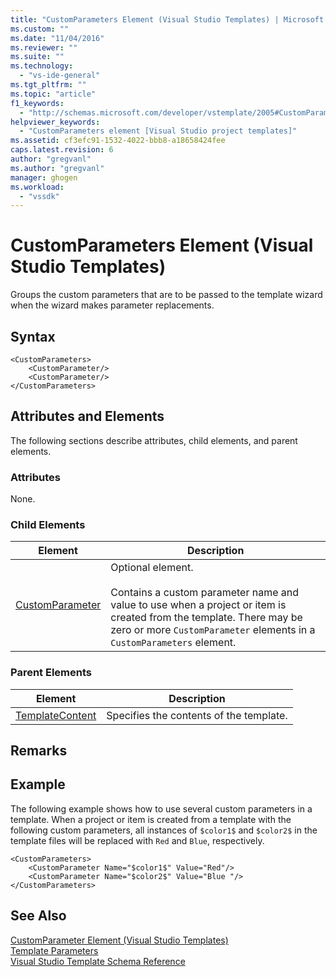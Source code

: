 ```yaml
---
title: "CustomParameters Element (Visual Studio Templates) | Microsoft Docs"
ms.custom: ""
ms.date: "11/04/2016"
ms.reviewer: ""
ms.suite: ""
ms.technology: 
  - "vs-ide-general"
ms.tgt_pltfrm: ""
ms.topic: "article"
f1_keywords: 
  - "http://schemas.microsoft.com/developer/vstemplate/2005#CustomParameters"
helpviewer_keywords: 
  - "CustomParameters element [Visual Studio project templates]"
ms.assetid: cf3efc91-1532-4022-bbb8-a18658424fee
caps.latest.revision: 6
author: "gregvanl"
ms.author: "gregvanl"
manager: ghogen
ms.workload: 
  - "vssdk"
---
```

# CustomParameters Element (Visual Studio Templates)
Groups the custom parameters that are to be passed to the template wizard when the wizard makes parameter replacements.  
  
## Syntax  
  
```  
<CustomParameters>  
    <CustomParameter/>  
    <CustomParameter/>  
</CustomParameters>  
```  
  
## Attributes and Elements  
 The following sections describe attributes, child elements, and parent elements.  
  
### Attributes  
 None.  
  
### Child Elements  
  
|Element|Description|  
|-------------|-----------------|  
|[CustomParameter](../extensibility/customparameter-element-visual-studio-templates.md)|Optional element.<br /><br /> Contains a custom parameter name and value to use when a project or item is created from the template. There may be zero or more `CustomParameter` elements in a `CustomParameters` element.|  
  
### Parent Elements  
  
|Element|Description|  
|-------------|-----------------|  
|[TemplateContent](../extensibility/templatecontent-element-visual-studio-templates.md)|Specifies the contents of the template.|  
  
## Remarks  
  
## Example  
 The following example shows how to use several custom parameters in a template. When a project or item is created from a template with the following custom parameters, all instances of `$color1$` and `$color2$` in the template files will be replaced with `Red` and `Blue`, respectively.  
  
```  
<CustomParameters>  
    <CustomParameter Name="$color1$" Value="Red"/>  
    <CustomParameter Name="$color2$" Value="Blue "/>  
</CustomParameters>  
```  
  
## See Also  
 [CustomParameter Element (Visual Studio Templates)](../extensibility/customparameter-element-visual-studio-templates.md)   
 [Template Parameters](../ide/template-parameters.md)   
 [Visual Studio Template Schema Reference](../extensibility/visual-studio-template-schema-reference.md)